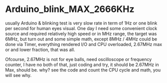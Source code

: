 # Arduino_blink_MAX_2666KHz

usually Arduino & blinking test is very slow rate in term of 1Hz or one blink per second for human eyes visual. One day I need some convenient clock source and required relatively high speed or in MHz range, the target was 6MHz, but turn out and some simple math, except 8MHz / 4MHz could be done via Timer, everything rendered I/O and CPU overloaded, 2.67MHz max or and lower fraction, that was all.

Ofcourse, 2.67MHz is not for eye balls, need oscilloscope or frequency counter, I have no both of that, just coding and try, it should be 2.67MHz in Max, should be. why? see the code and count the CPU cycle and math, you will see why.

